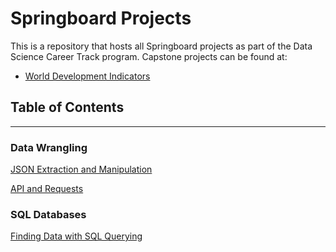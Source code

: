 # Springboard Projects
This is a repository that hosts all Springboard projects as part of the Data Science Career Track program.
Capstone projects can be found at:
- [World Development Indicators](https://github.com/dametreusv/world_development_indicators)


## Table of Contents
---------------------------

### Data Wrangling
[JSON Extraction and Manipulation](https://github.com/dametreusv/Springboard/blob/master/json_data_wrangling/json_data_wrangling.ipynb)

[API and Requests](https://github.com/dametreusv/Springboard/blob/master/API_requests/API_data_wrangling.ipynb)


### SQL Databases
[Finding Data with SQL Querying](https://github.com/dametreusv/Springboard/blob/master/SQL_databases/country_club.sql)
